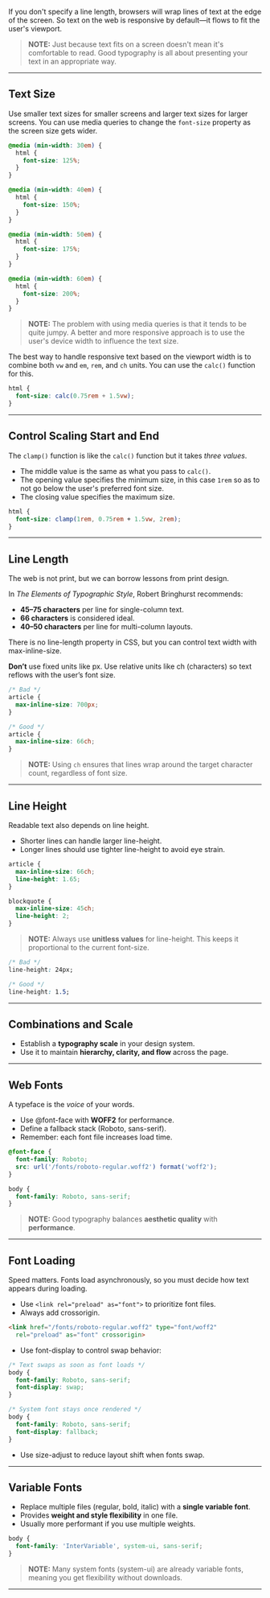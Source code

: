 
If you don't specify a line length, browsers will wrap lines of text at the edge of the screen. So text on the web is responsive by default—it flows to fit the user's viewport.

> **NOTE:** Just because text fits on a screen doesn't mean it's comfortable to read. Good typography is all about presenting your text in an appropriate way.

---
## Text Size

Use smaller text sizes for smaller screens and larger text sizes for larger screens. You can use media queries to change the `font-size` property as the screen size gets wider.

```css
@media (min-width: 30em) {
  html {
    font-size: 125%;
  }
}

@media (min-width: 40em) {
  html {
    font-size: 150%;
  }
}

@media (min-width: 50em) {
  html {
    font-size: 175%;
  }
}

@media (min-width: 60em) {
  html {
    font-size: 200%;
  }
}
```

> **NOTE:** The problem with using media queries is that it tends to be quite jumpy. A better and more responsive approach is to use the user's device width to influence the text size.  

The best way to handle responsive text based on the viewport width is to combine both `vw` and `em`, `rem`, and `ch` units. You can use the `calc()` function for this.

```css
html {
  font-size: calc(0.75rem + 1.5vw);
}
```

---
## Control Scaling Start and End

The `clamp()` function is like the `calc()` function but it takes *three values*. 

- The middle value is the same as what you pass to `calc()`. 
- The opening value specifies the minimum size, in this case `1rem` so as to not go below the user's preferred font size. 
- The closing value specifies the maximum size.

```css
html {
  font-size: clamp(1rem, 0.75rem + 1.5vw, 2rem);
}
```

---
## Line Length


The web is not print, but we can borrow lessons from print design.

In _The Elements of Typographic Style_, Robert Bringhurst recommends:

- **45–75 characters** per line for single-column text.    
- **66 characters** is considered ideal.
- **40–50 characters** per line for multi-column layouts.

There is no line-length property in CSS, but you can control text width with max-inline-size.

**Don’t** use fixed units like px. Use relative units like ch (characters) so text reflows with the user’s font size.

```css
/* Bad */
article {
  max-inline-size: 700px;
}

/* Good */
article {
  max-inline-size: 66ch;
}
```

> **NOTE:** Using `ch` ensures that lines wrap around the target character count, regardless of font size.

---
## Line Height

Readable text also depends on line height.

- Shorter lines can handle larger line-height.
- Longer lines should use tighter line-height to avoid eye strain.

```css
article {
  max-inline-size: 66ch;
  line-height: 1.65;
}

blockquote {
  max-inline-size: 45ch;
  line-height: 2;
}
```

> **NOTE:** Always use **unitless values** for line-height. This keeps it proportional to the current font-size.

```css
/* Bad */
line-height: 24px;

/* Good */
line-height: 1.5;
```

---
## Combinations and Scale

- Establish a **typography scale** in your design system.
- Use it to maintain **hierarchy, clarity, and flow** across the page.

---
## Web Fonts

A typeface is the _voice_ of your words.

- Use @font-face with **WOFF2** for performance.
- Define a fallback stack (Roboto, sans-serif).
- Remember: each font file increases load time.

```css
@font-face {
  font-family: Roboto;
  src: url('/fonts/roboto-regular.woff2') format('woff2');
}

body {
  font-family: Roboto, sans-serif;
}
```

> **NOTE:** Good typography balances **aesthetic quality** with **performance**.

---
## Font Loading

Speed matters. Fonts load asynchronously, so you must decide how text appears during loading.

- Use `<link rel="preload" as="font">` to prioritize font files.
- Always add crossorigin.

```html
<link href="/fonts/roboto-regular.woff2" type="font/woff2" 
  rel="preload" as="font" crossorigin>
```

- Use font-display to control swap behavior:

```css
/* Text swaps as soon as font loads */
body {
  font-family: Roboto, sans-serif;
  font-display: swap;
}

/* System font stays once rendered */
body {
  font-family: Roboto, sans-serif;
  font-display: fallback;
}
```

- Use size-adjust to reduce layout shift when fonts swap.

---
## Variable Fonts

- Replace multiple files (regular, bold, italic) with a **single variable font**.
- Provides **weight and style flexibility** in one file.
- Usually more performant if you use multiple weights.

```css
body {
  font-family: 'InterVariable', system-ui, sans-serif;
}
```

> **NOTE:** Many system fonts (system-ui) are already variable fonts, meaning you get flexibility without downloads.

---
